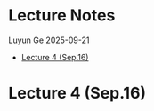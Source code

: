 Lecture Notes
================
Luyun Ge
2025-09-21

- [Lecture 4 (Sep.16)](#lecture-4-sep16)

# Lecture 4 (Sep.16)
